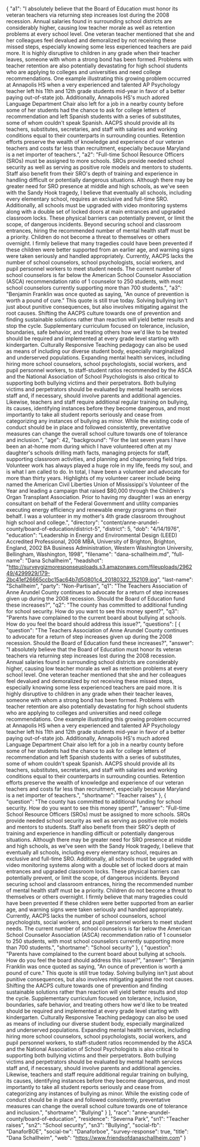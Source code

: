 {
  "a1": "I absolutely believe that the Board of Education must honor its veteran teachers via returning step increases lost during the 2008 recession. Annual salaries found in surrounding school districts are considerably higher, causing low teacher morale as well as retention problems at every school level. One veteran teacher mentioned that she and her colleagues feel devalued and demoralized by not receiving these missed steps, especially knowing some less experienced teachers are paid more. It is highly disruptive to children in any grade when their teacher leaves, someone with whom a strong bond has been formed. Problems with teacher retention are also potentially devastating for high school students who are applying to colleges and universities and need college recommendations. One example illustrating this growing problem occurred at Annapolis HS when a very experienced and talented AP Psychology teacher left his 11th and 12th grade students mid-year in favor of a better paying out-of-state job. Additionally, Annapolis HS's much adored Language Department Chair also left for a job in a nearby county before some of her students had the chance to ask for college letters of recommendation and left Spanish students with a series of substitutes, some of whom couldn't speak Spanish. AACPS should provide all its teachers, substitutes, secretaries, and staff with salaries and working conditions equal to their counterparts in surrounding counties. Retention efforts preserve the wealth of knowledge and experience of our veteran teachers and costs far less than recruitment, especially because Maryland is a net importer of teachers.",
  "a2": "Full-time School Resource Officers (SROs) must be assigned to more schools. SROs provide needed school security as well as serving as positive role models and mentors to students. Staff also benefit from their SRO's depth of training and experience in handling difficult or potentially dangerous situations. Although there may be greater need for SRO presence at middle and high schools, as we've seen with the Sandy Hook tragedy, I believe that eventually all schools, including every elementary school, requires an exclusive and full-time SRO. Additionally, all schools must be upgraded with video monitoring systems along with a double set of locked doors at main entrances and upgraded classroom locks. These physical barriers can potentially prevent, or limit the scope, of dangerous incidents. Beyond securing school and classroom entrances, hiring the recommended number of mental health staff must be a priority. Children do not become a threat to themselves or others overnight. I firmly believe that many tragedies could have been prevented if these children were better supported from an earlier age, and warning signs were taken seriously and handled appropriately. Currently, AACPS lacks the number of school counselors, school psychologists, social workers, and pupil personnel workers to meet student needs. The current number of school counselors is far below the American School Counselor Association (ASCA) recommendation ratio of 1 counselor to 250 students, with most school counselors currently supporting more than 700 students.",
  "a3": "Benjamin Franklin was once quoted as saying, \"An ounce of prevention is worth a pound of cure.\" This quote is still true today. Solving bullying isn't just about punitive consequences, but also involves mitigating against the root causes. Shifting the AACPS culture towards one of prevention and finding sustainable solutions rather than reaction will yield better results and stop the cycle. Supplementary curriculum focused on tolerance, inclusion, boundaries, safe behavior, and treating others how we'd like to be treated should be required and implemented at every grade level starting with kindergarten. Culturally Responsive Teaching pedagogy can also be used as means of including our diverse student body, especially marginalized and underserved populations. Expanding mental health services, including hiring more school counselors, school psychologists, social workers, and pupil personnel workers, to staff-student ratios recommended by the ASCA and the National Association of School Psychologists is also critical to supporting both bullying victims and their perpetrators. Both bullying victims and perpetrators should be evaluated by mental health services staff and, if necessary, should involve parents and additional agencies. Likewise, teachers and staff require additional regular training on bullying, its causes, identifying instances before they become dangerous, and most importantly to take all student reports seriously and cease from categorizing any instances of bullying as minor. While the existing code of conduct should be in place and followed consistently, preventative measures can change the overall school culture towards one of tolerance and inclusion.",
  "age": 42,
  "background": "For the last seven years I have been an at-home mom during which I have volunteered often at my daughter's schools drilling math facts, managing projects for staff, supporting classroom activities, and planning and chaperoning field trips. Volunteer work has always played a huge role in my life, feeds my soul, and is what I am called to do. In total, I have been a volunteer and advocate for more than thirty years. Highlights of my volunteer career include being named the American Civil Liberties Union of Mississippi's Volunteer of the Year and leading a campaign that raised $80,000 through the Children's Organ Transplant Association. Prior to having my daughter I was an energy consultant on behalf of the Federal Government and utility companies executing energy efficiency and renewable energy programs on their behalf. I was a volunteer in my mother's 4th grade classroom throughout high school and college.",
  "directory": "content/anne-arundel-county/board-of-education/district-5",
  "district": 5,
  "dob": "4/14/1976",
  "education": "Leadership in Energy and Environmental Design (LEED) Accredited Professional, 2008 MBA, University of Brighton, Brighton, England, 2002 BA Business Administration, Western Washington University, Bellingham, Washington, 1998",
  "filename": "dana-schallheim.md",
  "full-name": "Dana Schallheim",
  "headshot": "http://surveygizmoresponseuploads.s3.amazonaws.com/fileuploads/296249/4299929/179-2bc41ef26665ccbc15ac64b7d50801c4_20180322_152109.jpg",
  "last-name": "Schallheim",
  "party": "Non-Partisan",
  "q1": "The Teachers Association of Anne Arundel County continues to advocate for a return of step increases given up during the 2008 recession. Should the Board of Education fund these increases?",
  "q2": "The county has committed to additional funding for school security. How do you want to see this money spent?",
  "q3": "Parents have complained to the current board about bullying at schools. How do you feel the board should address this issue?",
  "questions": [
    {
      "question": "The Teachers Association of Anne Arundel County continues to advocate for a return of step increases given up during the 2008 recession. Should the Board of Education fund these increases?",
      "answer": "I absolutely believe that the Board of Education must honor its veteran teachers via returning step increases lost during the 2008 recession. Annual salaries found in surrounding school districts are considerably higher, causing low teacher morale as well as retention problems at every school level. One veteran teacher mentioned that she and her colleagues feel devalued and demoralized by not receiving these missed steps, especially knowing some less experienced teachers are paid more. It is highly disruptive to children in any grade when their teacher leaves, someone with whom a strong bond has been formed. Problems with teacher retention are also potentially devastating for high school students who are applying to colleges and universities and need college recommendations. One example illustrating this growing problem occurred at Annapolis HS when a very experienced and talented AP Psychology teacher left his 11th and 12th grade students mid-year in favor of a better paying out-of-state job. Additionally, Annapolis HS's much adored Language Department Chair also left for a job in a nearby county before some of her students had the chance to ask for college letters of recommendation and left Spanish students with a series of substitutes, some of whom couldn't speak Spanish. AACPS should provide all its teachers, substitutes, secretaries, and staff with salaries and working conditions equal to their counterparts in surrounding counties. Retention efforts preserve the wealth of knowledge and experience of our veteran teachers and costs far less than recruitment, especially because Maryland is a net importer of teachers.",
      "shortname": "Teacher raises"
    },
    {
      "question": "The county has committed to additional funding for school security. How do you want to see this money spent?",
      "answer": "Full-time School Resource Officers (SROs) must be assigned to more schools. SROs provide needed school security as well as serving as positive role models and mentors to students. Staff also benefit from their SRO's depth of training and experience in handling difficult or potentially dangerous situations. Although there may be greater need for SRO presence at middle and high schools, as we've seen with the Sandy Hook tragedy, I believe that eventually all schools, including every elementary school, requires an exclusive and full-time SRO. Additionally, all schools must be upgraded with video monitoring systems along with a double set of locked doors at main entrances and upgraded classroom locks. These physical barriers can potentially prevent, or limit the scope, of dangerous incidents. Beyond securing school and classroom entrances, hiring the recommended number of mental health staff must be a priority. Children do not become a threat to themselves or others overnight. I firmly believe that many tragedies could have been prevented if these children were better supported from an earlier age, and warning signs were taken seriously and handled appropriately. Currently, AACPS lacks the number of school counselors, school psychologists, social workers, and pupil personnel workers to meet student needs. The current number of school counselors is far below the American School Counselor Association (ASCA) recommendation ratio of 1 counselor to 250 students, with most school counselors currently supporting more than 700 students.",
      "shortname": "School security"
    },
    {
      "question": "Parents have complained to the current board about bullying at schools. How do you feel the board should address this issue?",
      "answer": "Benjamin Franklin was once quoted as saying, \"An ounce of prevention is worth a pound of cure.\" This quote is still true today. Solving bullying isn't just about punitive consequences, but also involves mitigating against the root causes. Shifting the AACPS culture towards one of prevention and finding sustainable solutions rather than reaction will yield better results and stop the cycle. Supplementary curriculum focused on tolerance, inclusion, boundaries, safe behavior, and treating others how we'd like to be treated should be required and implemented at every grade level starting with kindergarten. Culturally Responsive Teaching pedagogy can also be used as means of including our diverse student body, especially marginalized and underserved populations. Expanding mental health services, including hiring more school counselors, school psychologists, social workers, and pupil personnel workers, to staff-student ratios recommended by the ASCA and the National Association of School Psychologists is also critical to supporting both bullying victims and their perpetrators. Both bullying victims and perpetrators should be evaluated by mental health services staff and, if necessary, should involve parents and additional agencies. Likewise, teachers and staff require additional regular training on bullying, its causes, identifying instances before they become dangerous, and most importantly to take all student reports seriously and cease from categorizing any instances of bullying as minor. While the existing code of conduct should be in place and followed consistently, preventative measures can change the overall school culture towards one of tolerance and inclusion.",
      "shortname": "Bullying"
    }
  ],
  "race": "anne-arundel-county/board-of-education",
  "residence": "Severna Park",
  "sn1": "Teacher raises",
  "sn2": "School security",
  "sn3": "Bullying",
  "social-fb": "DanaforBOE",
  "social-tw": "Danaforboe",
  "survey-response": true,
  "title": "Dana Schallheim",
  "web": "https://www.friendsofdanaschallheim.com"
}
